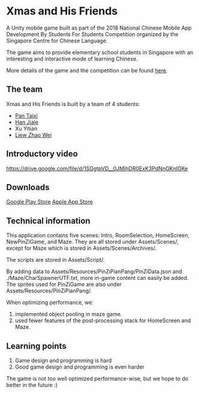 # Xmas and His Friends
A Unity mobile game built as part of the 2018 National Chinese Mobile App Development By Students For Students Competition organized by the Singapore Centre for Chinese Language.

The game aims to provide elementary school students in Singapore with an interesting and interactive mode of learning Chinese.

More details of the game and the competition can be found [here](https://appcompetition.tk.sg/).

## The team
Xmas and His Friends is built by a team of 4 students:
 - [Pan Taixi](https://github.com/annnnnnnnnnie)
 - [Han Jiale](https://github.com/josephaureliano)
 - Xu Yitian
 - [Liew Zhao Wei](https://github.com/zwliew)

## Introductory video
https://drive.google.com/file/d/1SGgtpVD__0JMjhDR0ExK3PdNnGKnIGKe

## Downloads
[Google Play Store](https://play.google.com/store/apps/details?id=sg.sccl.oc004)
[Apple App Store](https://itunes.apple.com/sg/app/xmas-and-his-friends-%E5%9C%A3%E8%AF%9E%E5%92%8C%E6%9C%8B%E5%8F%8B%E4%BB%AC/id1423507735)

## Technical information

This application contains five scenes: Intro, RoomSelection, HomeScreen, NewPinZiGame, and Maze.
They are all stored under Assets/Scenes/, except for Maze which is stored in Assets/Scenes/Archives/.

The scripts are stored in Assets/Script/.

By adding data to Assets/Resources/PinZiPianPang/PinZiData.json and ./Maze/CharSpawnerUTF.txt,
more in-game content can easily be added.
The sprites used for PinZiGame are also under Assets/Resources/PinZiPianPang/.

When optimizing performance, we:
1. implemented object pooling in maze game.
2. used fewer features of the post-processing stack for HomeScreen and Maze.

## Learning points
1. Game design and programming is hard
2. Good game design and programming is even harder

The game is not too well optimized performance-wise, but we hope to do better in the future :)
